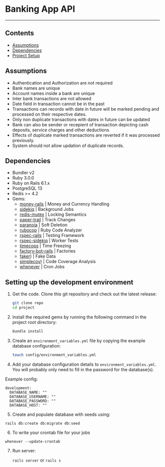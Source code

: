 # Banking App API

*****
## Contents

- [Assumptions](#assumptions) 
- [Dependencies](#dependencies)
- [Project Setup](#project-setup)

## Assumptions

- Authentication and Authorization are not required
- Bank names are unique
- Account names inside a bank are unique
- Inter bank transactions are not allowed
- Date field in transaction cannot be in the past
- Transactions can records with date in future will be marked pending and processed on their respective dates.
- Only non duplicate transactions with dates in future can be updated
- Bank can also be sender or recepient of transaction depicting cash deposits, service charges and other deductions
- Effects of duplicate marked transactions are reverted if it was processed previously.
- System should not allow updation of duplicate records.

## Dependencies

- Bundler v2
- Ruby 3.0.0
- Ruby on Rails 6.1.x
- PostgreSQL 13
- Redis >= 4.2
- Gems:
    - [money-rails](https://github.com/RubyMoney/money-rails) | Money and Currency Handling
    - [sidekiq](https://github.com/mperham/sidekiq) | Background Jobs
    - [redis-mutex](https://github.com/kenn/redis-mutex) | Locking Semantics
    - [paper-trail](https://github.com/paper-trail-gem/paper_trail) | Track Changes
    - [paranoia](https://github.com/rubysherpas/paranoia) | Soft Deletion
    - [rubocop](https://github.com/rubocop/rubocop) | Ruby Code Analyzer
    - [rspec-rails](https://github.com/rspec/rspec-rails) | Testing Framework
    - [rspec-sidekiq](https://github.com/philostler/rspec-sidekiq) | Worker Tests
    - [timecops](https://github.com/travisjeffery/timecop) | Time Freezing
    - [factory-bot-rails](https://github.com/thoughtbot/factory_bot_rails) | Factories
    - [faker](https://github.com/faker-ruby/faker)) | Fake Data
    - [simplecov](https://github.com/simplecov-ruby/simplecov)) | Code Coverage Analysis
    - [whenever](https://github.com/javan/whenever) | Cron Jobs

## Setting up the development environment

1.  Get the code. Clone this git repository and check out the latest release:

    ```bash
    git clone repo
    cd project
    ```

2.  Install the required gems by running the following command in the project root directory:

    ```bash
    bundle install
    ```

3.  Create an `environment_variables.yml` file by copying the example database configuration:

    ```bash
    touch config/environment_variables.yml
    ```

4.  Add your database configuration details to `environment_variables.yml`. You will probably only need to fill in the password for the database(s).

Example config:

    development:
      DATABASE_NAME: ""
      DATABASE_USERNAME: ""
      DATABASE_PASSWORD: ""
      DATABASE_HOST: ""


5.  Create and populate database with seeds using:
  ```
  rails db:create db:migrate db:seed
  ```

6. To write your crontab file for your jobs
  ```
  whenever --update-crontab
  ```

7.  Run server:

    `rails server` or `rails s`
